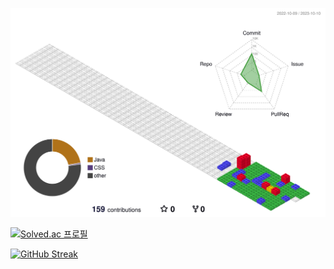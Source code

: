 
![](./profile-3d-contrib/profile-gitblock.svg)

[![Solved.ac
프로필](http://mazassumnida.wtf/api/v2/generate_badge?boj=babyho99)](https://solved.ac/babyho99)

[![GitHub Streak](https://streak-stats.demolab.com?user=muyahoya&theme=ambient-gradient&hide_border=true&locale=ko&date_format=%5BY.%5Dn.j&card_width=500&hide_total_contributions=true)](https://git.io/streak-stats)



